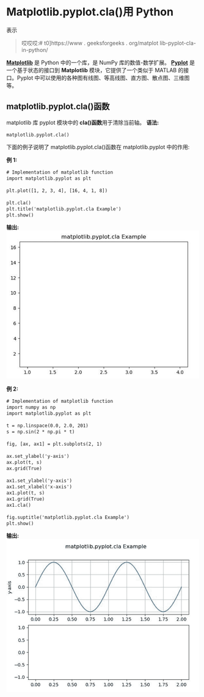 # Matplotlib.pyplot.cla()用 Python

表示

> 哎哎哎:# t0]https://www . geeksforgeeks . org/matplot lib-pyplot-cla-in-python/

**[Matplotlib](https://www.geeksforgeeks.org/python-introduction-matplotlib/)** 是 Python 中的一个库，是 NumPy 库的数值-数学扩展。 **[Pyplot](https://www.geeksforgeeks.org/pyplot-in-matplotlib/)** 是一个基于状态的接口到 **Matplotlib** 模块，它提供了一个类似于 MATLAB 的接口。Pyplot 中可以使用的各种图有线图、等高线图、直方图、散点图、三维图等。

## matplotlib.pyplot.cla()函数

matplotlib 库 pyplot 模块中的 **cla()函数**用于清除当前轴。
**语法:**

```
matplotlib.pyplot.cla()

```

下面的例子说明了 matplotlib.pyplot.cla()函数在 matplotlib.pyplot 中的作用:

**例 1:**

```
# Implementation of matplotlib function   
import matplotlib.pyplot as plt 

plt.plot([1, 2, 3, 4], [16, 4, 1, 8])

plt.cla()
plt.title('matplotlib.pyplot.cla Example')
plt.show()
```

**输出:**
![](img/359e127a0a95c3aadb2bbfa3b7d5c7ae.png)

**例 2:**

```
# Implementation of matplotlib function
import numpy as np
import matplotlib.pyplot as plt

t = np.linspace(0.0, 2.0, 201)
s = np.sin(2 * np.pi * t)

fig, [ax, ax1] = plt.subplots(2, 1)

ax.set_ylabel('y-axis')
ax.plot(t, s)
ax.grid(True)

ax1.set_ylabel('y-axis')
ax1.set_xlabel('x-axis')
ax1.plot(t, s)
ax1.grid(True)
ax1.cla()

fig.suptitle('matplotlib.pyplot.cla Example')
plt.show()
```

**输出:**
![](img/f9cf4f252d6042ea0fb9cf5def5ae7f5.png)